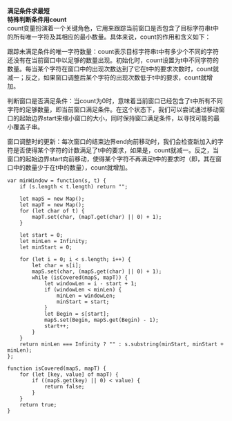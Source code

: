 **满足条件求最短**   
**特殊判断条件用count**  
count变量扮演着一个关键角色，它用来跟踪当前窗口是否包含了目标字符串t中的所有唯一字符及其相应的最小数量。具体来说，count的作用和含义如下：

跟踪未满足条件的唯一字符数量：count表示目标字符串t中有多少个不同的字符还没有在当前窗口中以足够的数量出现。初始化时，count设置为t中不同字符的数量。每当某个字符在窗口中的出现次数达到了它在t中的要求次数时，count就减一；反之，如果窗口调整后某个字符的出现次数低于t中的要求，count就增加。

判断窗口是否满足条件：当count为0时，意味着当前窗口已经包含了t中所有不同字符的足够数量，即当前窗口满足条件。在这个状态下，我们可以尝试通过移动窗口的起始边界start来缩小窗口的大小，同时保持窗口满足条件，以寻找可能的最小覆盖子串。

窗口调整时的更新：每次窗口的结束边界end向前移动时，我们会检查新加入的字符是否使得某个字符的计数满足了t中的要求，如果是，count就减一。反之，当窗口的起始边界start向前移动，使得某个字符不再满足t中的要求时（即，其在窗口中的数量少于在t中的数量），count就增加。        
  
```code
var minWindow = function(s, t) {
    if (s.length < t.length) return "";

    let mapS = new Map();
    let mapT = new Map();
    for (let char of t) {
        mapT.set(char, (mapT.get(char) || 0) + 1);
    }

    let start = 0;
    let minLen = Infinity;
    let minStart = 0;

    for (let i = 0; i < s.length; i++) {
        let char = s[i];
        mapS.set(char, (mapS.get(char) || 0) + 1);
        while (isCovered(mapS, mapT)) {
            let windowLen = i - start + 1;
            if (windowLen < minLen) {
                minLen = windowLen;
                minStart = start;
            }
            let Begin = s[start];
            mapS.set(Begin, mapS.get(Begin) - 1);
            start++;
        }
    }
    return minLen === Infinity ? "" : s.substring(minStart, minStart + minLen);
};

function isCovered(mapS, mapT) {
    for (let [key, value] of mapT) {
        if ((mapS.get(key) || 0) < value) {
            return false;
        }
    }
    return true;
}

```   

